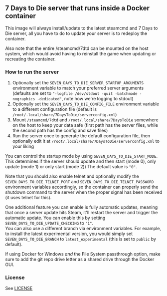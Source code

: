 ## 7 Days to Die server that runs inside a Docker container

This image will always install/update to the latest steamcmd and 7 Days to Die server, all you have to do to update your server is to redeploy the container.

Also note that the entire /steamcmd/7dtd can be mounted on the host system, which would avoid having to reinstall the game when updating or recreating the container.

### How to run the server
1. Optionally set the ```SEVEN_DAYS_TO_DIE_SERVER_STARTUP_ARGUMENTS``` environment variable to match your preferred server arguments (defaults are set to ```"-logfile /dev/stdout -quit -batchmode -nographics -dedicated"```, note how we're logging to stdout)
2. Optionally set the ```SEVEN_DAYS_TO_DIE_CONFIG_FILE``` environment variable to a different configuration file (default is ```/root/.local/share/7DaysToDie/serverconfig.xml```)
3. Mount ```/steamcmd/7dtd``` and ```/root/.local/share/7DaysToDie``` somewhere on the host to keep your data safe (first path has the server files, while the second path has the config and save files)
4. Run the server once to generate the default configuration file, then optionally edit it at ```/root/.local/share/7DaysToDie/serverconfig.xml``` to your liking

You can control the startup mode by using ```SEVEN_DAYS_TO_DIE_START_MODE```. This determines if the server should update and then start (mode 0), only update (mode 1) or only start (mode 2)) The default value is ```"0"```.

Note that you should also enable telnet and optionally modify the ```SEVEN_DAYS_TO_DIE_TELNET_PORT``` and ```SEVEN_DAYS_TO_DIE_TELNET_PASSWORD``` environment variables accordingly, so the container can properly send the shutdown command to the server when the proper signal has been received (it uses telnet for this).

One additional feature you can enable is fully automatic updates, meaning that once a server update hits Steam, it'll restart the server and trigger the automatic update. You can enable this by setting ```SEVEN_DAYS_TO_DIE_UPDATE_CHECKING``` to ```"1"```.  
You can also use a different branch via environment variables. For example, to install the latest experimental version, you would simply set ```SEVEN_DAYS_TO_DIE_BRANCH``` to ```latest_experimental``` (this is set to ```public``` by default).

If using Docker for Windows *and* the File System passthrough option, make sure to add the git repo drive letter as a shared drive through the Docker GUI.

### License

See [LICENSE](LICENSE)
